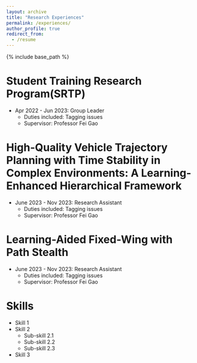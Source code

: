 ```yaml
---
layout: archive
title: "Research Experiences"
permalink: /experiences/
author_profile: true
redirect_from:
  - /resume
---
```


{% include base_path %}


Student Training Research Program(SRTP)
======
* Apr 2022 - Jun 2023: Group Leader
  * Duties included: Tagging issues
  * Supervisor: Professor Fei Gao
 
High-Quality Vehicle Trajectory Planning with Time Stability in Complex Environments:
A Learning-Enhanced Hierarchical Framework
======
* June 2023 - Nov 2023: Research Assistant
  * Duties included: Tagging issues
  * Supervisor: Professor Fei Gao
 
 Learning-Aided Fixed-Wing with Path Stealth
======
* June 2023 - Nov 2023: Research Assistant
  * Duties included: Tagging issues
  * Supervisor: Professor Fei Gao 
  
Skills
======
* Skill 1
* Skill 2
  * Sub-skill 2.1
  * Sub-skill 2.2
  * Sub-skill 2.3
* Skill 3
